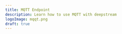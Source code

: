 ```yaml
---
title: MQTT Endpoint
description: Learn how to use MQTT with deepstream
logoImage: mqqt.png
draft: true
---
```

